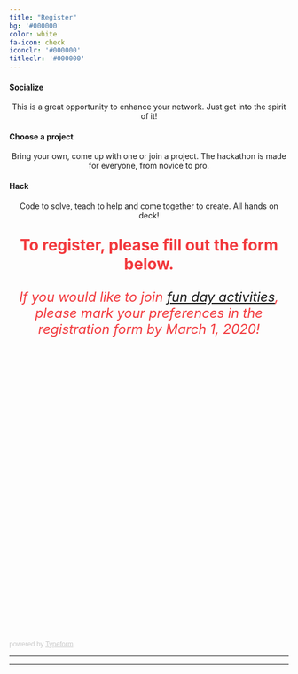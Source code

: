 ```yaml
---
title: "Register"
bg: '#000000'
color: white
fa-icon: check
iconclr: '#000000'
titleclr: '#000000'
---
```


<div class="row features">
  <div class="col s12 m4 feature">
    <center><i class="fa fa-comments-o fa-4x fa-align-center">
    </i></center>
    <h4> Socialize </h4>
    <p style="text-align:center"> This is a great opportunity to enhance your network. Just get into the spirit of it! </p>
  </div>
  <div class="col s12 m4 feature">
    <center><i class="fa fa-laptop fa-4x fa-align-center">
    </i></center>
    <h4> Choose a project </h4>
    <p style="text-align:center"> Bring your own, come up with one or join a project. The hackathon is made for everyone, from novice to pro.</p>
  </div>
  <div class="col s12 m4 feature">
    <center><i class="fa fa-terminal fa-4x fa-align-center">
    </i></center>
    <h4> Hack </h4>
    <p style="text-align:center"> Code to solve, teach to help and come together to create. All hands on deck!</p>
  </div>
</div>


<p style ="text-align: center; font-weight: bold; font-size:28px; color:#f2393d;">To register, please fill out the form below.</p>

<p style ="text-align: center; font-style: italic; font-size:24px; color:#f2393d;">If you would like to join <a href="">fun day activities</a>, please mark your preferences in the registration form by March 1, 2020!</p>

<center><i class="fa fa-chevron-down fa-4x fa-align-center" style="color:#f2393d"></i></center>

<br>

<div class="typeform-widget" data-url="https://agahkarakuzu.typeform.com/to/VEAc5F" style="width: 100%; height: 500px;"></div> <script> (function() { var qs,js,q,s,d=document, gi=d.getElementById, ce=d.createElement, gt=d.getElementsByTagName, id="typef_orm", b="https://embed.typeform.com/"; if(!gi.call(d,id)) { js=ce.call(d,"script"); js.id=id; js.src=b+"embed.js"; q=gt.call(d,"script")[0]; q.parentNode.insertBefore(js,q) } })() </script> <div style="font-family: Sans-Serif;font-size: 12px;color: #999;opacity: 0.5; padding-top: 5px;"> powered by <a href="https://admin.typeform.com/signup?utm_campaign=VEAc5F&utm_source=typeform.com-01D8JWXXHQ4AN6RB1JXNM29XC7-free&utm_medium=typeform&utm_content=typeform-embedded-poweredbytypeform&utm_term=EN" style="color: #999" target="_blank">Typeform</a> </div>

***

<!--- <center><a class="waves-effect waves-light btn red" href="https://agahkarakuzu.typeform.com/to/T8vk4k" target="blank">REGISTER</a></center> --->

***
